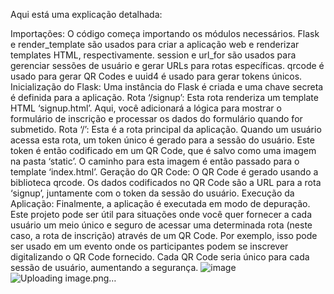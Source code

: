 Aqui está uma explicação detalhada:

Importações: O código começa importando os módulos necessários. Flask e render_template são usados para criar a aplicação web e renderizar templates HTML, respectivamente. session e url_for são usados para gerenciar sessões de usuário e gerar URLs para rotas específicas. qrcode é usado para gerar QR Codes e uuid4 é usado para gerar tokens únicos.
Inicialização do Flask: Uma instância do Flask é criada e uma chave secreta é definida para a aplicação.
Rota ‘/signup’: Esta rota renderiza um template HTML ‘signup.html’. Aqui, você adicionará a lógica para mostrar o formulário de inscrição e processar os dados do formulário quando for submetido.
Rota ‘/’: Esta é a rota principal da aplicação. Quando um usuário acessa esta rota, um token único é gerado para a sessão do usuário. Este token é então codificado em um QR Code, que é salvo como uma imagem na pasta ‘static’. O caminho para esta imagem é então passado para o template ‘index.html’.
Geração do QR Code: O QR Code é gerado usando a biblioteca qrcode. Os dados codificados no QR Code são a URL para a rota ‘signup’, juntamente com o token da sessão do usuário.
Execução da Aplicação: Finalmente, a aplicação é executada em modo de depuração.
Este projeto pode ser útil para situações onde você quer fornecer a cada usuário um meio único e seguro de acessar uma determinada rota (neste caso, a rota de inscrição) através de um QR Code. Por exemplo, isso pode ser usado em um evento onde os participantes podem se inscrever digitalizando o QR Code fornecido. Cada QR Code seria único para cada sessão de usuário, aumentando a segurança.
![image](https://github.com/cadorio/gerar-qr-code/assets/35230903/7464470f-8aa8-4889-b026-ae7b15ca486a)
![Uploading image.png…]()


